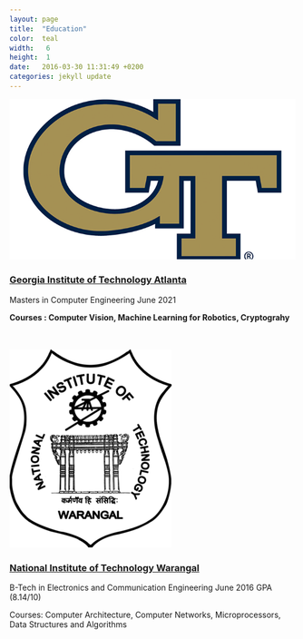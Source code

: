 ```yaml
---
layout: page
title:  "Education"
color:  teal
width:   6
height:  1
date:   2016-03-30 11:31:49 +0200
categories: jekyll update
---
```


<div class="clearfix"> <img class="college_pic" src="/assets/georgia_tech_symbol.jpeg" alt ="Georgia Tech symbol">
<div class="College_name">
<h3> <a href ="https://www.gatech.edu/">Georgia Institute of Technology Atlanta </a></h3></div>
<div class="degree">
<p> Masters in Computer Engineering  June 2021</p>
<p><b>Courses : Computer Vision, Machine Learning for Robotics, Cryptograhy</b></p></div>
</div>
<br>
<br>
<div class="clearfix">
<img class="college_pic" src="/assets/nitw.png" alt ="NIT Warangal symbol">
<div class="College_name">
<h3><a href="https://www.nitw.ac.in"> National Institute of Technology Warangal</a> </h3>
</div>
<div class="degree">
<p>B-Tech in Electronics and Communication Engineering June 2016 GPA (8.14/10)</p>
Courses: Computer Architecture, Computer Networks, Microprocessors, Data Structures and Algorithms</div>
</div>
